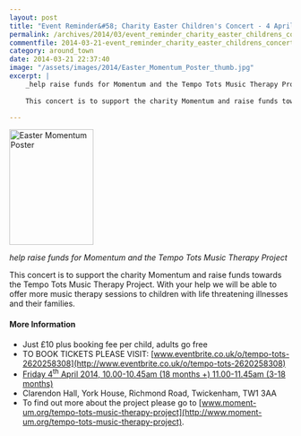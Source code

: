 ```yaml
---
layout: post
title: "Event Reminder&#58; Charity Easter Children's Concert - 4 April 2014"
permalink: /archives/2014/03/event_reminder_charity_easter_childrens_concert_4.html
commentfile: 2014-03-21-event_reminder_charity_easter_childrens_concert_4
category: around_town
date: 2014-03-21 22:37:40
image: "/assets/images/2014/Easter_Momentum_Poster_thumb.jpg"
excerpt: |
    _help raise funds for Momentum and the Tempo Tots Music Therapy Project_
    
    This concert is to support the charity Momentum and raise funds towards the Tempo Tots Music Therapy Project. With your help we will be able to offer more music therapy sessions to children with life threatening illnesses and their families.

---
```


<a href="/assets/images/2014/Easter_Momentum_Poster.jpg" title="See larger version of - Easter Momentum Poster"><img src="/assets/images/2014/Easter_Momentum_Poster_thumb.jpg" width="150" height="206" alt="Easter Momentum Poster" class="right" /></a>

*help raise funds for Momentum and the Tempo Tots Music Therapy Project*

This concert is to support the charity Momentum and raise funds towards the Tempo Tots Music Therapy Project. With your help we will be able to offer more music therapy sessions to children with life threatening illnesses and their families.

#### More Information

-   Just £10 plus booking fee per child, adults go free
-   TO BOOK TICKETS PLEASE VISIT: [www.eventbrite.co.uk/o/tempo-tots-2620258308](http://www.eventbrite.co.uk/o/tempo-tots-2620258308)
-   [Friday 4<sup>th</sup> April 2014, 10.00-10.45am (18 months +) 11.00-11.45am (3-18 months)](/event/concert/200705144388)
-   Clarendon Hall, York House, Richmond Road, Twickenham, TW1 3AA
-   To find out more about the project please go to [www.moment-um.org/tempo-tots-music-therapy-project](http://www.moment-um.org/tempo-tots-music-therapy-project).
